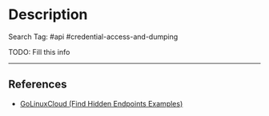 # Description

Search Tag: #api #credential-access-and-dumping

TODO: Fill this info

---
## References

- [GoLinuxCloud (Find Hidden Endpoints Examples)](https://www.golinuxcloud.com/find-hidden-endpoints-examples/)